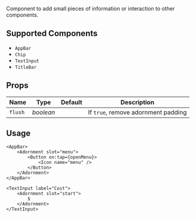 Component to add small pieces of information or interaction to other components.

## Supported Components
- `AppBar`
- `Chip`
- `TextInput`
- `TitleBar`

## Props
| Name | Type | Default | Description |
| --- | --- | --- | --- |
| `flush` | _boolean_ | | If `true`, remove adornment padding

## Usage
```svelte
<AppBar>
    <Adornment slot="menu">
        <Button on:tap={openMenu}>
            <Icon name="menu" />
        </Button>
    </Adornment>
</AppBar>

<TextInput label="Cost">
    <Adornment slot="start">
        $
    </Adornment>
</TextInput>
```
